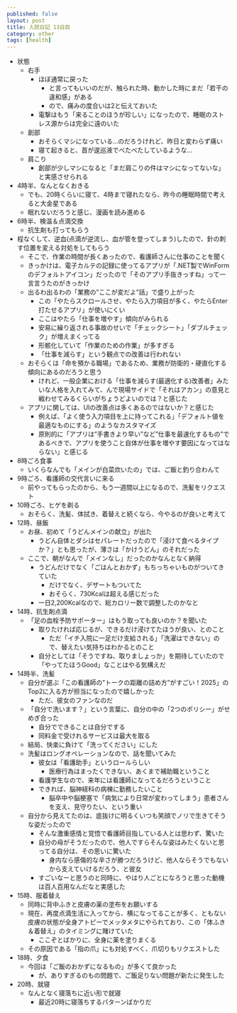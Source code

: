 ```yaml
---
published: false
layout: post
title: 入院日記 13日目
category: other
tags: [health]
---
```


- 状態
  - 右手
    - ほぼ通常に戻った
      - と言ってもいいのだが、触られた時、動かした時にまだ「若干の違和感」がある
      - ので、痛みの度合いは2と伝えておいた
    - 電撃はもう「来ることのほうが珍しい」になったので、睡眠のストレス源からは完全に遠のいた
  - 創部
    - おそらくマシになっている…のだろうけれど、昨日と変わらず痛い
    - 寝て起きると、首が逡巡液でべたべたしているような…
  - 肩こり
    - 創部が少しマシになると「まだ肩こりの件はマシになってないな」と実感させられる
- 4時半、なんとなくおきる
  - でも、20時くらいに寝て、4時まで寝れたなら、昨今の睡眠時間で考えると大金星である
  - 眠れないだろうと感じ、漫画を読み進める
- 6時半、検温＆点滴交換
  - 抗生剤も打ってもらう
- 程なくして、逆血(点滴が逆流し、血が管を登ってしまう)したので、針の刺す位置を変える対処をしてもらう
  - そこで、作業の時間が長くあったので、看護師さんに仕事のことを聞く
  - きっかけは、電子カルテの記録に使ってるアプリが「.NET製でWinFormのデフォルトアイコン」だったので「そのアプリ手抜きっすね」って一言言うたのがきっかけ
  - 出るわ出るわの「業務の”ここが変だよ”話」で盛り上がった
    - この「やたらスクロールさせ、やたら入力項目が多く、やたらEnter打たせるアプリ」が使いにくい
    - ここはやたら「仕事を増やす」傾向がみられる
    - 安易に繰り返される事故のせいで「チェックシート」「ダブルチェック」が増えまくってる
    - 形骸化していて「作業のための作業」が多すぎる
    - 「仕事を減らす」という観点での改善は行われない
  - おそらくは「命を預かる職場」であるため、業務が防衛的・硬直化する傾向にあるのだろうと思う
    - けれど、一般企業における「仕事を減らす(最適化する)改善者」みたいな人格を入れてみて、んで現場サイドで「それはアカン」の意見と戦わせてみるくらいがちょうどよいのでは？と感じた
  - アプリに関しては、UIの改善点は多くあるのではないか？と感じた
    - 例えば、「よく使う入力項目を上に持ってこれる」「デフォルト値を最適なものにする」のようなカスタマイズ
    - 原則的に「アプリは”手書きより早い”など”仕事を最速化するもの”であるべきで、アプリを使うこと自体が仕事を増やす要因になってはならない」と感じる
- 8時ごろ食事
  - いくらなんでも「メインが白菜炊いたの」では、ご飯と釣り合わんて
- 9時ごろ、看護師の交代言いに来る
  - 前やってもらったのから、もう一週間以上になるので、洗髪をリクエスト
- 10時ごろ、ヒゲを剃る
  - おそらく、洗髪、体拭き、着替えと続くなら、今やるのが良いと考えて
- 12時、昼飯
  - お昼、初めて「うどんメインの献立」が出た
    - うどん自体とダシはセパレートだったので「浸けて食べるタイプか？」とも思ったが、薄さは「かけうどん」のそれだった
  - ここで、朝がなんで「メインなし」だったのかなんとなく納得
    - うどんだけでなく「ごはんとおかず」もちっちゃいものがついてきていた
      - だけでなく、デザートもついてた
      - おそらく、730Kcalは超える感じだった
    - 一日2,200Kcalなので、総カロリー数で調整したのかなと
- 14時、抗生剤点滴
  - 「足の血栓予防サポーター」はもう取っても良いのか？を聞いた
    - 取りたければ応じるが、できるだけ浸けてたほうが良い、とのこと
      - ただ「イチ入院に一足だけ支給される」「洗濯はできない」ので、替えたい気持ちはわかるとのこと
    - 自分としては「そうですね、取りましょっか」を期待していたので「やってたほうGood」なことはやる気構えだ
- 14時半、洗髪
  - 自分が選ぶ「この看護師の”トークの距離の詰め方”がすごい！2025」のTop2に入る方が担当になったので嬉しかった
    - ただ、彼女のファンなのだ
  - 「自分で洗います？」という言葉に、自分の中の「2つのポリシー」がせめぎ合った
    - 自分でできることは自分でする
    - 同料金で受けれるサービスは最大を取る
  - 結局、快楽に負けて「洗ってください」にした
  - 洗髪はロングオペレーションなので、話を聞いてみた
    - 彼女は「看護助手」というロールらしい
      - 医療行為はまったくできない、あくまで補助職ということ
    - 看護学生なので、来年には看護師になってるだろうということ
    - できれば、脳神経科の病棟に勤務したいこと
      - 脳卒中や脳梗塞で「病気により日常が変わってしまう」患者さんを支え、見守りたい、という重い
  - 自分から見えてたのは、底抜けに明るくいつも笑顔でノリで生きてそうな姿だったので
    - そんな激重感情と覚悟で看護師目指している人とは思わず、驚いた
    - 自分の母がそうだったので、他人ですらそんな姿はみたくないと思ってる自分は、その思いに驚いた
      - 身内なら感傷的な辛さが勝つだろうけど、他人ならそうでもないから支えていけるだろう、と彼女
    - すごいなーと思うのと同時に、やはり人ごとになろうと思った動機は百人百用なんだなと実感した
- 15時、服着替え
  - 同時に背中ふきと皮膚の薬の塗布をお願いする
  - 現在、再度点滴生活に入ってから、横になってることが多く、ともない皮膚の状態が全身アトピーでメッタメタにやられており、この「体ふき＆着替え」のタイミングに賭けていた
    - ここぞとばかりに、全身に薬を塗りまくる
  - その原因である「指の爪」にも対処すべく、爪切りもリクエストした
- 18時、夕食
  - 今回は「ご飯のおかずになるもの」が多くて良かった
    - が、ありすぎるのもの問題で、ご飯足りない問題が新たに発生した
- 20時、就寝
  - なんとなく寝落ちに近い形で就寝
    - 最近20時に寝落ちするパターンばかりだ 
